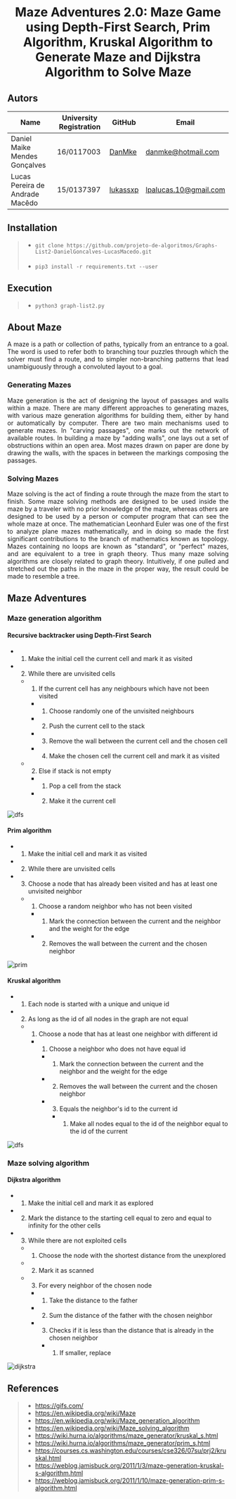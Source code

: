 # <p align="center">Maze Adventures 2.0: Maze Game using Depth-First Search, Prim Algorithm, Kruskal Algorithm to Generate Maze and Dijkstra Algorithm to Solve Maze </p>

## Autors

| Name  | University Registration  | GitHub | Email |
|---|---|---|---|
| Daniel Maike Mendes Gonçalves  | 16/0117003  | [DanMke](https://github.com/DanMke) | danmke@hotmail.com |
| Lucas Pereira de Andrade Macêdo  | 15/0137397  | [lukassxp](https://github.com/lukassxp) | lpalucas.10@gmail.com |

## Installation

> * ``` git clone https://github.com/projeto-de-algoritmos/Graphs-List2-DanielGoncalves-LucasMacedo.git ``` <br> <br>
> * ``` pip3 install -r requirements.txt --user ```

## Execution

> * ``` python3 graph-list2.py ```

## About Maze

<p align="justify"> A maze is a path or collection of paths, typically from an entrance to a goal. 
The word is used to refer both to branching tour puzzles through which the solver must find a route, 
and to simpler non-branching patterns that lead unambiguously through a convoluted layout to a goal. </p>

### Generating Mazes

<p align="justify"> Maze generation is the act of designing the layout of passages and walls within a maze. 
There are many different approaches to generating mazes, with various maze generation algorithms for building them, 
either by hand or automatically by computer.
There are two main mechanisms used to generate mazes. 
In "carving passages", one marks out the network of available routes. In building a maze by "adding walls", 
one lays out a set of obstructions within an open area. Most mazes drawn on paper are done by drawing the walls, 
with the spaces in between the markings composing the passages. </p>

### Solving Mazes

<p align="justify"> Maze solving is the act of finding a route through the maze from the start to finish. 
Some maze solving methods are designed to be used inside the maze by a traveler with no prior knowledge of the maze, 
whereas others are designed to be used by a person or computer program that can see the whole maze at once.
The mathematician Leonhard Euler was one of the first to analyze plane mazes mathematically, 
and in doing so made the first significant contributions to the branch of mathematics known as topology.
Mazes containing no loops are known as "standard", or "perfect" mazes, and are equivalent to a tree in graph theory. 
Thus many maze solving algorithms are closely related to graph theory. Intuitively, 
if one pulled and stretched out the paths in the maze in the proper way, the result could be made to resemble a tree. </p>

## Maze Adventures

### Maze generation algorithm

#### Recursive backtracker using Depth-First Search

- 1. Make the initial cell the current cell and mark it as visited <br>
- 2. While there are unvisited cells <br>
    - 1. If the current cell has any neighbours which have not been visited <br>
        - 1. Choose randomly one of the unvisited neighbours <br>
        - 2. Push the current cell to the stack <br>
        - 3. Remove the wall between the current cell and the chosen cell <br>
        - 4. Make the chosen cell the current cell and mark it as visited <br>
    - 2. Else if stack is not empty <br>
        - 1. Pop a cell from the stack <br>
        - 2. Make it the current cell <br>

![dfs](gifs/dfs.gif)

#### Prim algorithm

- 1. Make the initial cell and mark it as visited <br>
- 2. While there are unvisited cells <br>
- 3. Choose a node that has already been visited and has at least one unvisited neighbor <br>
    - 1. Choose a random neighbor who has not been visited <br>
        - 1. Mark the connection between the current and the neighbor and the weight for the edge
        - 2. Removes the wall between the current and the chosen neighbor

![prim](gifs/prim.gif)

#### Kruskal algorithm

- 1. Each node is started with a unique and unique id <br>
- 2. As long as the id of all nodes in the graph are not equal <br>
    - 1. Choose a node that has at least one neighbor with different id <br>
        - 1. Choose a neighbor who does not have equal id <br>
            - 1. Mark the connection between the current and the neighbor and the weight for the edge <br>
            - 2. Removes the wall between the current and the chosen neighbor <br>
            - 3. Equals the neighbor's id to the current id <br>
                - 1. Make all nodes equal to the id of the neighbor equal to the id of the current <br>

![dfs](gifs/kruskal.gif)

### Maze solving algorithm

#### Dijkstra algorithm

- 1. Make the initial cell and mark it as explored <br>
- 2. Mark the distance to the starting cell equal to zero and equal to infinity for the other cells
- 3. While there are not exploited cells <br>
    - 1. Choose the node with the shortest distance from the unexplored <br>
    - 2. Mark it as scanned <br>
    - 3. For every neighbor of the chosen node <br>
        - 1. Take the distance to the father <br>
        - 2. Sum the distance of the father with the chosen neighbor <br>
        - 3. Checks if it is less than the distance that is already in the chosen neighbor <br>
            - 1. If smaller, replace <br>

![dijkstra](gifs/dijkstra.gif)

## References

> * https://gifs.com/ <br>
> * https://en.wikipedia.org/wiki/Maze <br>
> * https://en.wikipedia.org/wiki/Maze_generation_algorithm <br>
> * https://en.wikipedia.org/wiki/Maze_solving_algorithm <br>
> * https://wiki.hurna.io/algorithms/maze_generator/kruskal_s.html <br>
> * https://wiki.hurna.io/algorithms/maze_generator/prim_s.html <br>
> * https://courses.cs.washington.edu/courses/cse326/07su/prj2/kruskal.html <br>
> * https://weblog.jamisbuck.org/2011/1/3/maze-generation-kruskal-s-algorithm.html <br>
> * https://weblog.jamisbuck.org/2011/1/10/maze-generation-prim-s-algorithm.html
